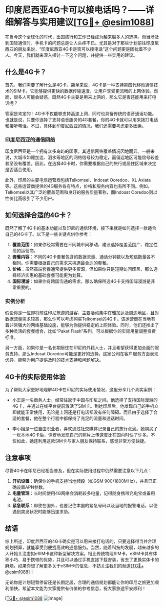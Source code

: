 # 印度尼西亚4G卡可以接电话吗？——详细解答与实用建议[[TG💪+ @esim1088](https://t.me/s/esim1088)]

在当今这个全球化的时代，出国旅行和工作已经成为越来越多人的选择。而当涉及到国际通信时，手机卡的问题总是让人头疼不已。尤其是对于那些计划前往印度尼西亚的朋友来说，“印度尼西亚4G卡是否可以接电话”这个问题更是困扰着不少人。今天，我们就来深入探讨一下这个问题，并提供一些实用的建议。

## 什么是4G卡？

首先，我们需要了解什么是4G卡。简单来说，4G卡是一种支持第四代移动通信技术的SIM卡，它能够提供更快的数据传输速度，让用户享受更流畅的上网体验。然而，很多人可能会疑惑，既然4G卡主要是用来上网的，那么它是否还能用来打电话呢？

答案是肯定的！4G卡不仅能够支持高速上网，同时也具备传统的语音通话功能。也就是说，只要你选择了支持语音服务的4G套餐，你的4G卡就可以用来拨打电话和接听电话。不过，具体到印度尼西亚的情况，我们还需要考虑更多因素。

### 印度尼西亚的通信网络

印度尼西亚是一个拥有众多岛屿的国家，其通信网络覆盖情况因地而异。一般来说，大城市如雅加达、泗水等地区的网络信号较为稳定，而偏远地区可能信号较差甚至没有覆盖。因此，在选择4G卡时，你需要根据自己的旅行或居住区域来决定是否适合使用。

此外，印尼的主要电信运营商包括Telkomsel、Indosat Ooredoo、XL Axiata等。这些运营商提供的4G服务各有特点，价格和服务内容也有所不同。例如，Telkomsel以其广泛的覆盖范围和良好的服务质量著称，而Indosat Ooredoo则以性价比高吸引了不少用户。

## 如何选择合适的4G卡？

既然了解了4G卡的基本功能以及印尼的通信环境，接下来就是如何选择一款适合自己的4G卡了。以下是一些关键点供你参考：

1. **覆盖范围**：如果你经常需要在不同城市间移动，建议选择覆盖范围广、稳定性高的运营商。
2. **套餐内容**：不同的4G卡套餐包含的数据流量、通话分钟数以及短信数量各不相同。你需要根据自己的需求来挑选最合适的套餐。
3. **价格**：虽然高端套餐通常提供更多资源，但如果你只是短期访问印尼，那么选择经济实惠的基础套餐可能更为划算。
4. **国际漫游**：如果你有跨国沟通的需求，那么确保所选4G卡支持国际漫游是非常重要的。

### 实例分析

假设你是一位即将前往印尼旅游的游客，主要活动集中在雅加达及周边地区，且对数据流量需求较高，那么你可以考虑购买Telkomsel的4G卡。该运营商在当地有着非常强大的网络基础设施，能够为你提供稳定的上网体验。同时，他们还推出了多种灵活的套餐组合，比如“Paket Flash”系列，可以根据你的实际用量调整资费标准。

另一方面，如果你是一名长期居住在印尼的外籍人士，并且希望获得更加全面的服务支持，那么Indosat Ooredoo可能是更好的选择。这家公司在客户服务方面表现优异，能够为用户提供及时的技术支持和问题解决。

## 4G卡的实际使用体验

为了帮助大家更好地理解4G卡在印尼的实际使用情况，这里分享几个真实案例：

- 小王是一名商务人士，经常往返于中国与印尼之间。他选择了支持国际漫游的4G卡，并通过在线平台提前激活了SIM卡。到达印尼后，他发现自己的手机立即就能正常使用，无论是上网还是打电话都没有任何障碍。而且由于选择了合适的套餐，他在整个行程中都保持了充足的流量和通话时间。
  
- 李小姐是一位自由职业者，喜欢通过社交媒体记录自己的旅行点滴。她购买了一张本地4G卡后，惊讶地发现自己的照片上传速度比在国内时快了许多。不仅如此，她还利用这款SIM卡与家人朋友保持联系，感觉非常方便快捷。

## 注意事项

尽管4G卡在印尼已经相当普及，但在实际使用过程中仍然需要注意以下几点：

1. **开机设置**：确保你的手机支持当地频段（如GSM 900/1800MHz），并且已正确设置APN参数。
2. **电量管理**：长时间使用4G网络会消耗较多电量，记得随身携带充电宝或备用电池。
3. **紧急联系**：即使在国外，也要记住本国的紧急号码以及当地的报警电话，以便遇到突发状况时能够迅速求助。

## 结语

综上所述，印度尼西亚的4G卡确实是可以用来接打电话的，只要选择得当并合理规划预算，就能享受到便捷高效的通信服务。当然，随着科技的发展，越来越多的人开始关注虚拟eSIM卡这种新型解决方案。相比传统物理SIM卡，eSIM卡具有体积小巧、易于携带的优势，并且可以通过手机直接下载安装，省去了更换实体卡的麻烦。如果你想了解更多关于eSIM卡的信息，不妨关注我们的频道[[TG💪+ @esim1088](https://t.me/s/esim1088)]！

无论你是计划短暂停留还是长期定居，合理的通信规划都能让你的印尼之旅更加顺利愉快。希望本文能为大家提供有价值的参考信息，祝大家旅途平安顺利！

[[TG💪+ @esim1088](https://t.me/s/esim1088) ![Image](https://i.postimg.cc/4NQfJmqS/Snipaste-2025-05-13-00-14-12.png)]